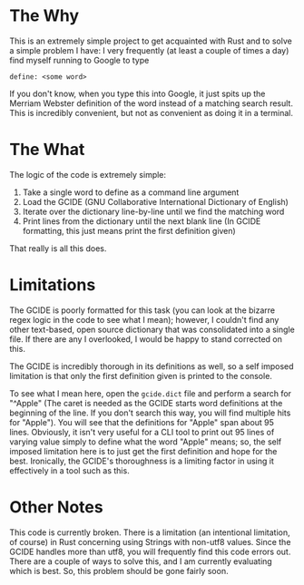 # The Why
This is an extremely simple project to get acquainted with Rust and to solve a simple problem I have:
I very frequently (at least a couple of times a day) find myself running to Google to type
```
define: <some word>
```

If you don't know, when you type this into Google, it just spits up the Merriam Webster 
definition of the word instead of a matching search result. This is incredibly convenient,
but not as convenient as doing it in a terminal.

# The What
The logic of the code is extremely simple:
1. Take a single word to define as a command line argument
2. Load the GCIDE (GNU Collaborative International Dictionary of English)
3. Iterate over the dictionary line-by-line until we find the matching word
4. Print lines from the dictionary until the next blank line (In GCIDE formatting, this just means print the first definition given)

That really is all this does.

# Limitations
The GCIDE is poorly formatted for this task (you can look at the bizarre regex logic in the
code to see what I mean); however, I couldn't find any other text-based, open source dictionary
that was consolidated into a single file. If there are any I overlooked, I would be happy to
stand corrected on this.

The GCIDE is incredibly thorough in its definitions as well, so a self imposed limitation
is that only the first definition given is printed to the console.

To see what I mean here, open the `gcide.dict` file and perform a search for "^Apple" (The caret
is needed as the GCIDE starts word definitions at the beginning of the line. If you don't search
this way, you will find multiple hits for "Apple"). You will see that the definitions for "Apple"
span about 95 lines. Obviously, it isn't very useful for a CLI tool to print out 95 lines
of varying value simply to define what the word "Apple" means; so, the self imposed limitation
here is to just get the first definition and hope for the best. Ironically, the GCIDE's 
thoroughness is a limiting factor in using it effectively in a tool such as this.

# Other Notes
This code is currently broken. There is a limitation (an intentional limitation, of course) in Rust
concerning using Strings with non-utf8 values. Since the GCIDE handles more than utf8, you will
frequently find this code errors out. There are a couple of ways to solve this, and I am 
currently evaluating which is best. So, this problem should be gone fairly soon.
